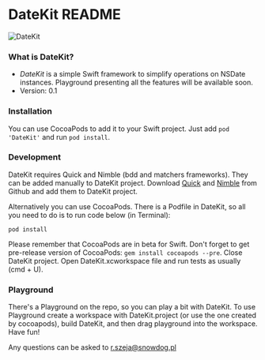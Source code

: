 # DateKit README #

![DateKit](https://snowdog.co/wp-content/uploads/2015/01/IMG-2865.jpg)

### What is DateKit?

* *DateKit* is a simple Swift framework to simplify operations on NSDate instances. Playground presenting all the features will be available soon.
* Version: 0.1

### Installation

You can use CocoaPods to add it to your Swift project. Just add `pod 'DateKit'` and run `pod install`.

### Development

DateKit requires Quick and Nimble (bdd and matchers frameworks). They can be added manually to DateKit project. Download [Quick](https://github.com/Quick/Quick) and [Nimble](https://github.com/Quick/Nimble) from Github and add them to DateKit project.

Alternatively you can use CocoaPods. There is a Podfile in DateKit, so all you need to do is to run code below (in Terminal):

```
pod install
```
Please remember that CocoaPods are in beta for Swift. Don't forget to get pre-release version of CocoaPods: `gem install cocoapods --pre`.
Close DateKit project. Open DateKit.xcworkspace file and run tests as usually (cmd + U).

### Playground
There's a Playground on the repo, so you can play a bit with DateKit. To use Playground create a workspace with DateKit.project (or use the one created by cocoapods), build DateKit, and then drag playground into the workspace. Have fun!

Any questions can be asked to r.szeja@snowdog.pl
